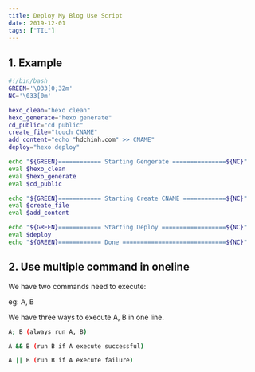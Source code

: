 ```yaml
---
title: Deploy My Blog Use Script
date: 2019-12-01
tags: ["TIL"]
---
```


## 1. Example

```bash
#!/bin/bash
GREEN='\033[0;32m'
NC='\033[0m'

hexo_clean="hexo clean"
hexo_generate="hexo generate"
cd_public="cd public"
create_file="touch CNAME"
add_content="echo "hdchinh.com" >> CNAME"
deploy="hexo deploy"

echo "${GREEN}============ Starting Gengerate ===============${NC}"
eval $hexo_clean
eval $hexo_generate
eval $cd_public

echo "${GREEN}============ Starting Create CNAME ============${NC}"
eval $create_file
eval $add_content

echo "${GREEN}============ Starting Deploy ==================${NC}"
eval $deploy
echo "${GREEN}============ Done =============================${NC}"

```

## 2. Use multiple command in oneline

We have two commands need to execute:

eg: A, B

We have three ways to execute A, B in one line.

```bash
A; B (always run A, B)

A && B (run B if A execute successful)

A || B (run B if A execute failure)
```
